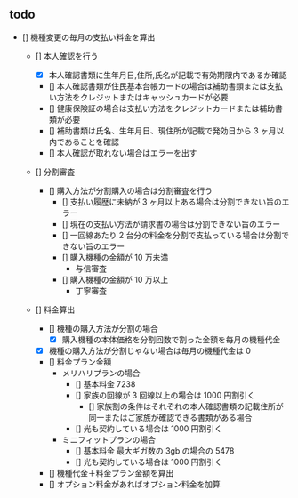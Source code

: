 ## todo

- [] 機種変更の毎月の支払い料金を算出

  - [] 本人確認を行う

    - [x] 本人確認書類に生年月日,住所,氏名が記載で有効期限内であるか確認
    - [] 本人確認書類が住民基本台帳カードの場合は補助書類または支払い方法をクレジットまたはキャッシュカードが必要
    - [] 健康保険証の場合は支払い方法をクレジットカードまたは補助書類が必要
    - [] 補助書類は氏名、生年月日、現住所が記載で発効日から 3 ヶ月以内であることを確認
    - [] 本人確認が取れない場合はエラーを出す

  - [] 分割審査

    - [] 購入方法が分割購入の場合は分割審査を行う
      - [] 支払い履歴に未納が 3 ヶ月以上ある場合は分割できない旨のエラー
      - [] 現在の支払い方法が請求書の場合は分割できない旨のエラー
      - [] 一回線あたり 2 台分の料金を分割で支払っている場合は分割できない旨のエラー
      - [] 購入機種の金額が 10 万未満
        - 与信審査
      - [] 購入機種の金額が 10 万以上
        - 丁寧審査

  - [] 料金算出

    - [] 機種の購入方法が分割の場合
      - [x] 購入機種の本体価格を分割回数で割った金額を毎月の機種代金
    - [x] 機種の購入方法が分割じゃない場合は毎月の機種代金は 0
    - [] 料金プラン金額
      - メリハリプランの場合
        - [] 基本料金 7238
        - [] 家族の回線が 3 回線以上の場合は 1000 円割引く
          - [] 家族割の条件はそれぞれの本人確認書類の記載住所が同一またはご家族が確認できる書類がある場合
        - [] 光も契約している場合は 1000 円割引く
      - ミニフィットプランの場合
        - [] 基本料金 最大ギガ数の 3gb の場合の 5478
        - [] 光も契約している場合は 1000 円割引く
    - [] 機種代金＋料金プラン金額を算出
    - [] オプション料金があればオプション料金を加算
